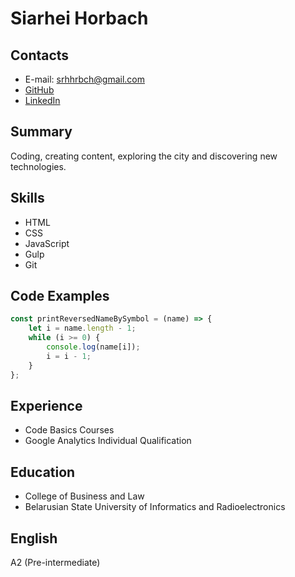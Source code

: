 # Siarhei Horbach

## Contacts

* E-mail: <srhhrbch@gmail.com>
* [GitHub](https://github.com/srhhrbch)
* [LinkedIn](https://www.linkedin.com/in/srhhrbch)

## Summary

Coding, creating content, exploring the city and discovering new technologies.

## Skills

* HTML
* CSS
* JavaScript
* Gulp
* Git

## Code Examples

```javascript
const printReversedNameBySymbol = (name) => {
	let i = name.length - 1;
	while (i >= 0) {
		console.log(name[i]);
		i = i - 1;
	}
};
```

## Experience

* Code Basics Courses
* Google Analytics Individual Qualification

## Education

* College of Business and Law
* Belarusian State University of Informatics and Radioelectronics

## English

A2 (Pre-intermediate)
